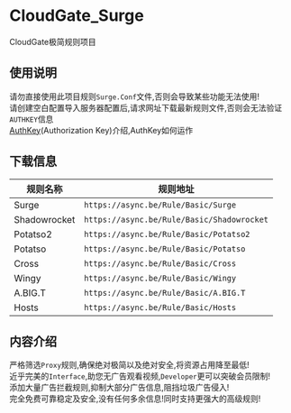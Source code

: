 CloudGate_Surge
===========================
CloudGate极简规则项目

使用说明
------
请勿直接使用此项目规则`Surge.Conf`文件,否则会导致某些功能无法使用!<br>
请创建空白配置导入服务器配置后,请求网址下载最新规则文件,否则会无法验证`AUTHKEY`信息<br>
[AuthKey](https://github.com/BurpSuite/Manual/blob/master/Token.MD)(Authorization Key)介绍,AuthKey如何运作

下载信息
------
|规则名称|规则地址|
|---|---|
|Surge|`https://async.be/Rule/Basic/Surge`|
|Shadowrocket|`https://async.be/Rule/Basic/Shadowrocket`|
|Potatso2|`https://async.be/Rule/Basic/Potatso2`|
|Potatso|`https://async.be/Rule/Basic/Potatso`|
|Cross|`https://async.be/Rule/Basic/Cross`|
|Wingy|`https://async.be/Rule/Basic/Wingy`|
|A.BIG.T|`https://async.be/Rule/Basic/A.BIG.T`|
|Hosts|`https://async.be/Rule/Basic/Hosts`|

内容介绍
------
严格筛选`Proxy`规则,确保绝对极简以及绝对安全,将资源占用降至最低!<br>
近乎完美的`Interface`,助您无广告观看视频,`Developer`更可以突破会员限制!<br>
添加大量广告拦截规则,抑制大部分广告信息,阻挡垃圾广告侵入!<br>
完全免费可靠稳定及安全,没有任何多余信息!同时支持更强大的高级规则!<br>

